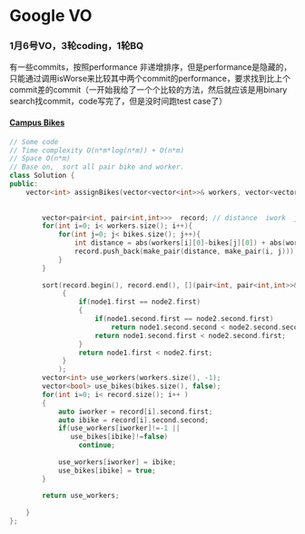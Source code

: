 # Google VO

### 1月6号VO，3轮coding，1轮BQ

有一些commits，按照performance 非递增排序，但是performance是隐藏的，只能通过调用isWorse来比较其中两个commit的performance，要求找到比上个commit差的commit（一开始我给了一个个比较的方法，然后就应该是用binary search找commit，code写完了，但是没时间跑test case了）

#### [Campus Bikes](https://leetcode.com/problems/campus-bikes/)

```cpp
// Some code
// Time complexity O(n*m*log(n*m)) + O(n*m)  
// Space O(n*m)   
// Base on,  sort all pair bike and worker. 
class Solution {
public:
    vector<int> assignBikes(vector<vector<int>>& workers, vector<vector<int>>& bikes) {
        
        
        vector<pair<int, pair<int,int>>>  record; // distance  iwork  jbike
        for(int i=0; i< workers.size(); i++){
            for(int j=0; j< bikes.size(); j++){
                int distance = abs(workers[i][0]-bikes[j][0]) + abs(workers[i][1]-bikes[j][1]); 
                record.push_back(make_pair(distance, make_pair(i, j))); 
            }
        }
        
        sort(record.begin(), record.end(), [](pair<int, pair<int,int>>& node1, pair<int, pair<int,int>>& node2)
             {
                 if(node1.first == node2.first)
                 {
                     if(node1.second.first == node2.second.first)
                         return node1.second.second < node2.second.second;
                     return node1.second.first < node2.second.first; 
                 }
                 return node1.first < node2.first;                  
             }
            );
        vector<int> use_workers(workers.size(), -1); 
        vector<bool> use_bikes(bikes.size(), false); 
        for(int i=0; i< record.size(); i++ )
        {
            auto iworker = record[i].second.first; 
            auto ibike = record[i].second.second; 
            if(use_workers[iworker]!=-1 || 
               use_bikes[ibike]!=false)
                 continue; 
            
            use_workers[iworker] = ibike; 
            use_bikes[ibike] = true;             
        }
            
        return use_workers; 
        
    }
};
```

####

